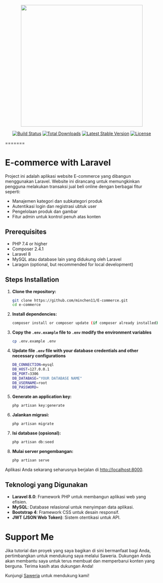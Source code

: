 <p align="center"><a href="https://laravel.com" target="_blank"><img src="https://raw.githubusercontent.com/laravel/art/master/logo-lockup/5%20SVG/2%20CMYK/1%20Full%20Color/laravel-logolockup-cmyk-red.svg" width="400"></a></p>

<p align="center">
<a href="https://travis-ci.org/laravel/framework"><img src="https://travis-ci.org/laravel/framework.svg" alt="Build Status"></a>
<a href="https://packagist.org/packages/laravel/framework"><img src="https://img.shields.io/packagist/dt/laravel/framework" alt="Total Downloads"></a>
<a href="https://packagist.org/packages/laravel/framework"><img src="https://img.shields.io/packagist/v/laravel/framework" alt="Latest Stable Version"></a>
<a href="https://packagist.org/packages/laravel/framework"><img src="https://img.shields.io/packagist/l/laravel/framework" alt="License"></a>
</p>

=======
# E-commerce with Laravel

Project ini adalah aplikasi website E-commerce yang dibangun menggunakan Laravel. Website ini dirancang untuk memungkinkan pengguna melakukan transaksi jual beli online dengan berbagai fitur seperti:

- Manajemen kategori dan subkategori produk
- Autentikasi login dan registrasi ubtuk user
- Pengelolaan produk dan gambar
- Fitur admin untuk kontrol penuh atas konten

## Prerequisites

- PHP 7.4 or higher
- Composer 2.4.1
- Laravel  8
- MySQL atau database lain yang didukung oleh Laravel
- Laragon (optional, but recommended for local development)

## Steps Installation

1. **Clone the repository:**

    ```bash
    git clone https://github.com/minchen11/E-commerce.git
    cd e-commerce
    ```

2. **Install dependencies:**

    ```bash
    composer install or composer update (if composer already installed)
    ```

3. **Copy the `.env.example` file to `.env` modify the environment variables**

    ```bash
    cp .env.example .env
    ```

4. **Update file `.env` file with your database credentials and other necessary configurations**

    ```bash
    DB_CONNECTION=mysql
    DB_HOST=127.0.0.1
    DB_PORT=3306
    DB_DATABASE="YOUR DATABASE NAME"
    DB_USERNAME=root
    DB_PASSWORD=
    ```

5. **Generate an application key:**

    ```bash
    php artisan key:generate
    ```

6. **Jalankan migrasi:**

    ```bash
    php artisan migrate
    ```

7. **Isi database (opsional):**

    ```bash
    php artisan db:seed
    ```

8. **Mulai server pengembangan:**

    ```bash
    php artisan serve
    ```

Aplikasi Anda sekarang seharusnya berjalan di [http://localhost:8000](http://localhost:8000).

## Teknologi yang Digunakan

- **Laravel 8.0**: Framework PHP untuk membangun aplikasi web yang efisien.
- **MySQL**: Database relasional untuk menyimpan data aplikasi.
- **Bootstrap 4**: Framework CSS untuk desain responsif.
- **JWT (JSON Web Token)**: Sistem otentikasi untuk API.


# Support Me

Jika tutorial dan proyek yang saya bagikan di sini bermanfaat bagi Anda, pertimbangkan untuk mendukung saya melalui Saweria. Dukungan Anda akan membantu saya untuk terus membuat dan memperbarui konten yang berguna. Terima kasih atas dukungan Anda!

Kunjungi [Saweria](https://saweria.co/snowkel) untuk mendukung kami!
